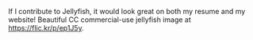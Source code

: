If I contribute to Jellyfish, it would look great on both my resume and my website! Beautiful CC commercial-use jellyfish image at https://flic.kr/p/ep1J5y.
